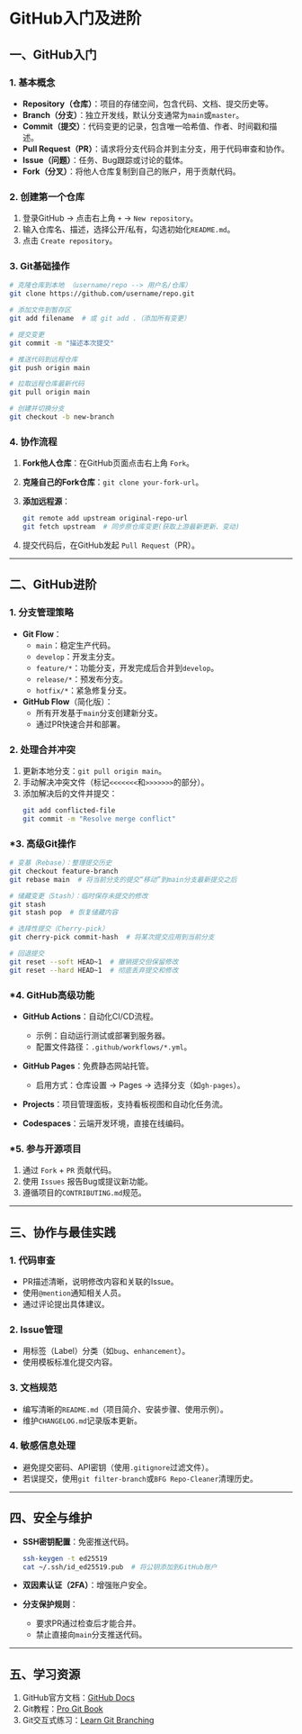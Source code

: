 # GitHub入门及进阶

## **一、GitHub入门**

### 1. 基本概念
- **Repository（仓库）**：项目的存储空间，包含代码、文档、提交历史等。
- **Branch（分支）**：独立开发线，默认分支通常为`main`或`master`。
- **Commit（提交）**：代码变更的记录，包含唯一哈希值、作者、时间戳和描述。
- **Pull Request（PR）**：请求将分支代码合并到主分支，用于代码审查和协作。
- **Issue（问题）**：任务、Bug跟踪或讨论的载体。
- **Fork（分叉）**：将他人仓库复制到自己的账户，用于贡献代码。

### 2. 创建第一个仓库
1. 登录GitHub → 点击右上角 `+` → `New repository`。
2. 输入仓库名、描述，选择公开/私有，勾选初始化`README.md`。
3. 点击 `Create repository`。

### 3. Git基础操作
```bash
# 克隆仓库到本地 （username/repo --> 用户名/仓库）
git clone https://github.com/username/repo.git

# 添加文件到暂存区
git add filename  # 或 git add .（添加所有变更）

# 提交变更
git commit -m "描述本次提交"

# 推送代码到远程仓库
git push origin main

# 拉取远程仓库最新代码
git pull origin main

# 创建并切换分支
git checkout -b new-branch
```

### 4. 协作流程
1. **Fork他人仓库**：在GitHub页面点击右上角 `Fork`。
2. **克隆自己的Fork仓库**：`git clone your-fork-url`。
3. **添加远程源**：
   
   ```bash
   git remote add upstream original-repo-url
   git fetch upstream  # 同步原仓库变更(获取上游最新更新、变动)
   ```
4. 提交代码后，在GitHub发起 `Pull Request`（PR）。

---

## **二、GitHub进阶**
### 1. 分支管理策略
- **Git Flow**：
  - `main`：稳定生产代码。
  - `develop`：开发主分支。
  - `feature/*`：功能分支，开发完成后合并到`develop`。
  - `release/*`：预发布分支。
  - `hotfix/*`：紧急修复分支。
- **GitHub Flow**（简化版）：
  - 所有开发基于`main`分支创建新分支。
  - 通过PR快速合并和部署。

### 2. 处理合并冲突
1. 更新本地分支：`git pull origin main`。
2. 手动解决冲突文件（标记`<<<<<<<`和`>>>>>>>`的部分）。
3. 添加解决后的文件并提交：
   ```bash
   git add conflicted-file
   git commit -m "Resolve merge conflict"
   ```

### *3. 高级Git操作
```bash
# 变基（Rebase）：整理提交历史
git checkout feature-branch
git rebase main  # 将当前分支的提交“移动”到main分支最新提交之后

# 储藏变更（Stash）：临时保存未提交的修改
git stash
git stash pop  # 恢复储藏内容

# 选择性提交（Cherry-pick）
git cherry-pick commit-hash  # 将某次提交应用到当前分支

# 回退提交
git reset --soft HEAD~1  # 撤销提交但保留修改
git reset --hard HEAD~1  # 彻底丢弃提交和修改
```

### *4. GitHub高级功能
- **GitHub Actions**：自动化CI/CD流程。
  - 示例：自动运行测试或部署到服务器。
  - 配置文件路径：`.github/workflows/*.yml`。
  
- **GitHub Pages**：免费静态网站托管。
  - 启用方式：仓库设置 → Pages → 选择分支（如`gh-pages`）。

- **Projects**：项目管理面板，支持看板视图和自动化任务流。

- **Codespaces**：云端开发环境，直接在线编码。

### *5. 参与开源项目
1. 通过 `Fork` + `PR` 贡献代码。
2. 使用 `Issues` 报告Bug或提议新功能。
3. 遵循项目的`CONTRIBUTING.md`规范。

---

## **三、协作与最佳实践**
### 1. **代码审查**
   - PR描述清晰，说明修改内容和关联的Issue。
   - 使用`@mention`通知相关人员。
   - 通过评论提出具体建议。

### 2. **Issue管理**
   - 用标签（Label）分类（如`bug`、`enhancement`）。
   - 使用模板标准化提交内容。

### 3. **文档规范**
   - 编写清晰的`README.md`（项目简介、安装步骤、使用示例）。
   - 维护`CHANGELOG.md`记录版本更新。

### 4. **敏感信息处理**
   - 避免提交密码、API密钥（使用`.gitignore`过滤文件）。
   - 若误提交，使用`git filter-branch`或`BFG Repo-Cleaner`清理历史。

---

## **四、安全与维护**
- **SSH密钥配置**：免密推送代码。
  
  ```bash
  ssh-keygen -t ed25519
  cat ~/.ssh/id_ed25519.pub  # 将公钥添加到GitHub账户
  ```
  
- **双因素认证（2FA）**：增强账户安全。

- **分支保护规则**：
  
  - 要求PR通过检查后才能合并。
  - 禁止直接向`main`分支推送代码。

---

## **五、学习资源**
1. GitHub官方文档：[GitHub Docs](https://docs.github.com/)
2. Git教程：[Pro Git Book](https://git-scm.com/book/)
3. Git交互式练习：[Learn Git Branching](https://learngitbranching.js.org/)

